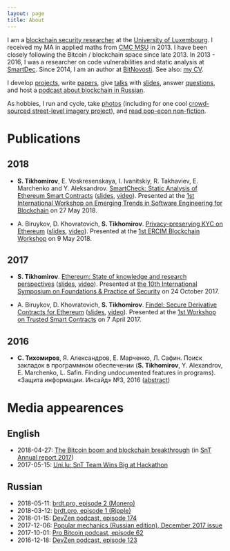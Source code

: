 ```yaml
---
layout: page
title: About
---
```


I am a [blockchain security researcher](https://www.cryptolux.org/index.php/Sergei_Tikhomirov) at the [University of Luxembourg](http://wwwen.uni.lu/). I received my MA in applied maths from [CMC MSU](https://cs.msu.ru/en) in 2013. I have been closely following the Bitcoin / blockchain space since late 2013. In 2013 - 2016, I was a researcher on code vulnerabilities and static analysis at [SmartDec](https://smartdec.net/). Since 2014, I am an author at [BitNovosti](http://bitnovosti.com/author/aab5420/). See also: [my CV](/images/tikhomirov-cv-2018-08-31.pdf).

I develop [projects](https://github.com/s-tikhomirov), write [papers](https://scholar.google.lu/citations?hl=en&user=8w9I9uUAAAAJ), give [talks](https://www.youtube.com/channel/UCfo-qSso2IhRvuJj3AUEwBA) with [slides](https://www.slideshare.net/SergeiTikhomirov), answer [questions](https://stackexchange.com/users/7581752/sergei-tikhomirov?tab=accounts), and host a [podcast about blockchain in Russian](https://basicblockradio.libsyn.com/).

As hobbies, I run and cycle, take [photos](https://www.flickr.com/photos/153824629@N03/collections) (including for one cool [crowd-sourced street-level imagery project](https://www.mapillary.com/app/?lat=47.84553334578416&lng=29.74327536841335&z=3.038931848910367&username%5B%5D=serj_nickel)), and [read pop-econ non-fiction](https://www.goodreads.com/user/show/86128188-sergei-tikhomirov).

# Publications

## 2018
* **S. Tikhomirov**, E. Voskresenskaya, I. Ivanitskiy, R. Takhaviev, E. Marchenko and Y. Aleksandrov. [SmartCheck: Static Analysis of Ethereum Smart Contracts](http://hdl.handle.net/10993/35862) ([slides](https://www.slideshare.net/SergeiTikhomirov/smartcheck-static-analysis-of-ethereum-smart-contracts), [video](https://www.youtube.com/watch?v=FBMI6VAESWo)). Presented at the [1st International Workshop on Emerging Trends in Software Engineering for Blockchain](http://www.agilegroup.eu/wetseb2018/) on 27 May 2018.

* A. Biruykov, D. Khovratovich, **S. Tikhomirov**. [Privacy-preserving KYC on Ethereum](http://hdl.handle.net/10993/35915) ([slides](https://www.slideshare.net/SergeiTikhomirov/privacy-preserving-kyc-on-ethereum), [video](https://www.youtube.com/watch?v=-pw_v1DQTyc)). Presented at the [1st ERCIM Blockchain Workshop](https://easychair.org/cfp/ERCIMBlockchain2018) on 9 May 2018.

## 2017
* **S. Tikhomirov**. [Ethereum: State of knowledge and research perspectives](https://hdl.handle.net/10993/32468) ([slides](https://www.slideshare.net/SergeiTikhomirov/ethereum-state-of-knowledge-and-research-perspectives), [video](https://youtu.be/Mvp9Rz4c3MY)). Presented at [the 10th International Symposium on Foundations & Practice of Security](http://fps2017.loria.fr/) on 24 October 2017.

* A. Biruykov, D. Khovratovich, **S. Tikhomirov**. [Findel: Secure Derivative Contracts for Ethereum](https://hdl.handle.net/10993/30975) ([slides](https://www.slideshare.net/SergeiTikhomirov/findel-secure-derivative-contracts-for-ethereum), [video](https://youtu.be/D4sa9U2HXMQ)). Presented at the [1st Workshop on Trusted Smart Contracts](http://fc17.ifca.ai/wtsc/index.html) on 7 April 2017.

## 2016
* **С. Тихомиров**, Я. Александров, Е. Марченко, Л. Сафин. Поиск закладок в программном обеспечении (**S. Tikhomirov**, Y. Alexandrov, E. Marchenko, L. Safin. Finding undocumented features in programs). «Защита информации. Инсайд» №3, 2016 ([abstract](http://www.inside-zi.ru/pages/3_2016/20.html))

# Media appearences

## English

* 2018-04-27: [The Bitcoin boom and blockchain breakthrough](/images/bitcoin-boom-snt-report-2017.jpg) (in [SnT](https://wwwen.uni.lu/snt) [Annual report 2017](https://www.uni.lu/content/download/108158/1280308/version/1/file/SNT-Annual-Report-2017-web-interactive.pdf))
* 2017-05-15: [Uni.lu: SnT Team Wins Big at Hackathon](https://wwwen.uni.lu/snt/news_events/snt_team_wins_big_at_hackathon)

## Russian

* 2018-05-11: [brdt.pro, episode 2 (Monero)](https://www.youtube.com/watch?v=ACIPnQfl1Zs)
* 2018-03-12: [brdt.pro, episode 1 (Ripple)](https://www.youtube.com/watch?v=1EbjrADSSwc)
* 2018-01-15: [DevZen podcast, episode 174](http://devzen.ru/episode-0174/)
* 2017-12-06: [Popular mechanics (Russian edition), December 2017 issue](https://www.popmech.ru/technologies/397902-ethereum-platforma-dlya-blokcheyn-sistem-i-eyo-sozdatel-vitalik-buterin/)
* 2017-10-01: [Pro Bitcoin podcast, episode 62](http://podcast.probitcoin.ru/e/%D0%B2%D1%8B%D0%BF%D1%83%D1%81%D0%BA-62%D1%81%D0%BF%D0%B5%D1%86%D0%B3%D0%BE%D1%81%D1%82%D1%8C%D1%81%D0%B5%D1%80%D0%B3%D0%B5%D0%B9/)
* 2016-12-18: [DevZen podcast, episode 123](http://devzen.ru/episode-0123/)
